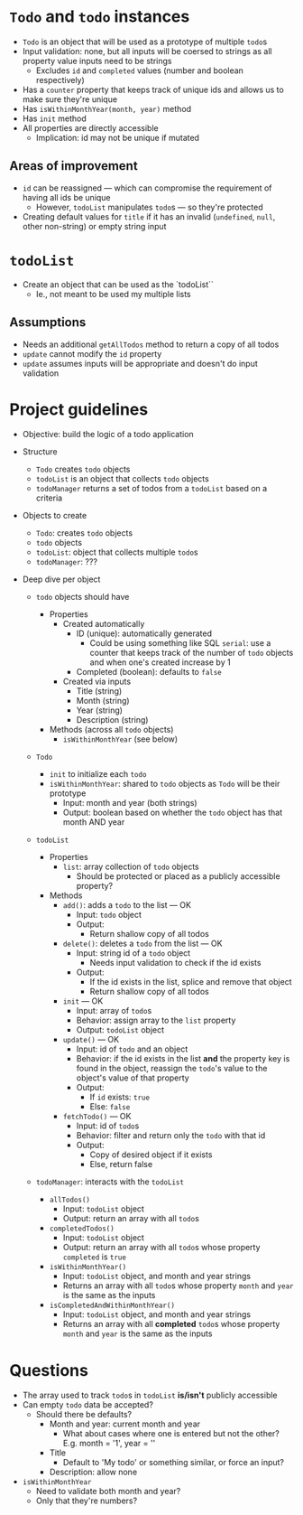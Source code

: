 # `Todo` and `todo` instances

- `Todo` is an object that will be used as a prototype of multiple `todo`s
- Input validation: none, but all inputs will be coersed to strings as all property value inputs need to be strings
  - Excludes `id` and `completed` values (number and boolean respectively)
- Has a `counter` property that keeps track of unique ids and allows us to make sure they're unique
- Has `isWithinMonthYear(month, year)` method
- Has `init` method
- All properties are directly accessible
  - Implication: id may not be unique if mutated

## Areas of improvement
- `id` can be reassigned — which can compromise the requirement of having all ids be unique
  - However, `todoList` manipulates `todo`s — so they're protected
- Creating default values for `title` if it has an invalid (`undefined`, `null`, other non-string) or empty string input


# `todoList`
- Create an object that can be used as the `todoList``
  - Ie., not meant to be used my multiple lists


## Assumptions
- Needs an additional `getAllTodos` method to return a copy of all todos
- `update` cannot modify the `id` property
- `update` assumes inputs will be appropriate and doesn't do input validation

# Project guidelines

- Objective: build the logic of a todo application

- Structure
  - `Todo` creates `todo` objects
  - `todoList` is an object that collects `todo` objects
  - `todoManager` returns a set of todos from a `todoList` based on a criteria

- Objects to create
  - `Todo`: creates `todo` objects
  - `todo` objects
  - `todoList`: object that collects multiple `todo`s
  - `todoManager`: ??? 

- Deep dive per object
  - `todo` objects should have
    - Properties
      - Created automatically
        - ID (unique): automatically generated
          - Could be using something like SQL `serial`: use a counter that keeps track of the number of `todo` objects and when one's created increase by 1
        - Completed (boolean): defaults to `false`
      - Created via inputs
        - Title (string)
        - Month (string)
        - Year (string)
        - Description (string)
    - Methods (across all `todo` objects)
      - `isWithinMonthYear` (see below)

  - `Todo`
    - `init` to initialize each `todo`
    - `isWithinMonthYear`: shared to `todo` objects as `Todo` will be their prototype
      - Input: month and year (both strings)
      - Output: boolean based on whether the `todo` object has that month AND year

  - `todoList`
    - Properties
      - `list`: array collection of `todo` objects
        - Should be protected or placed as a publicly accessible property?
    - Methods
      - `add()`: adds a `todo` to the list — OK
        - Input: `todo` object
        - Output:
          - Return shallow copy of all todos
      - `delete()`: deletes a `todo` from the list — OK
        - Input: string id of a `todo` object
          - Needs input validation to check if the id exists
        - Output:
          - If the id exists in the list, splice and remove that object
          - Return shallow copy of all todos
      - `init` — OK
        - Input: array of `todo`s
        - Behavior: assign array to the `list` property
        - Output: `todoList` object
      - `update()` — OK
        - Input: id of `todo` and an object
        - Behavior: if the id exists in the list **and** the property key is found in the object, reassign the `todo`'s value to the object's value of that property
        - Output:
          - If `id` exists: `true`
          - Else: `false`
      - `fetchTodo()` — OK
        - Input: id of `todo`s
        - Behavior: filter and return only the `todo` with that id
        - Output:
          - Copy of desired object if it exists
          - Else, return false

  - `todoManager`: interacts with the `todoList`
    - `allTodos()`
      - Input: `todoList` object
      - Output: return an array with all `todo`s
    - `completedTodos()`
      - Input: `todoList` object
      - Output: return an array with all `todo`s whose property `completed` is `true`
    - `isWithinMonthYear()`
      - Input: `todoList` object, and month and year strings
      - Returns an array with all `todo`s whose property `month` and `year` is the same as the inputs
    - `isCompletedAndWithinMonthYear()`
      - Input: `todoList` object, and month and year strings
      - Returns an array with all **completed** `todo`s whose property `month` and `year` is the same as the inputs

# Questions
- The array used to track `todo`s in `todoList` **is/isn't** publicly accessible
- Can empty `todo` data be accepted?
  - Should there be defaults?
    - Month and year: current month and year
      - What about cases where one is entered but not the other? E.g. month = '1', year = ''
    - Title
      - Default to 'My todo' or something similar, or force an input?
    - Description: allow none
- `isWithinMonthYear`
  - Need to validate both month and year?
  - Only that they're numbers?